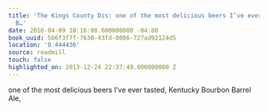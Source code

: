 ```yaml
---
title: 'The Kings County Dis: one of the most delicious beers I’ve ever tasted, Kentucky
  B…'
date: 2016-04-09 18:16:00.600000000 -04:00
book_uuid: 5b6f3f7f-7630-43fd-8086-727ad92124d5
location: '0.444436'
source: readmill
touch: false
highlighted_on: 2013-12-24 22:37:49.000000000 Z
---
```


one of the most delicious beers I’ve ever tasted, Kentucky Bourbon Barrel Ale,